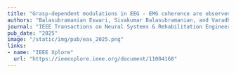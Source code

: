 ```yaml
---
title: "Grasp-dependent modulations in EEG - EMG coherence are observed in young but not older adults"
authors: "Balasubramanian Eswari, Sivakumar Balasubramanian, and Varadhan SKM"
journal: "IEEE Transactions on Neural Systems & Rehabilitation Engineering"
pub_date: "2025"
image: "/static/img/pub/eas_2025.png"
links:
- name: "IEEE Xplore"
  url: "https://ieeexplore.ieee.org/document/11004168"
---
```



